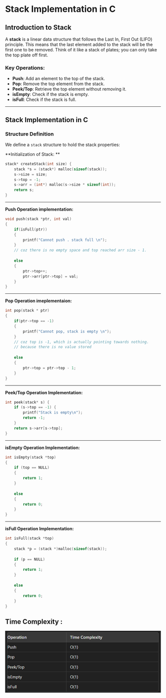 # Stack Implementation in C

## Introduction to Stack

A **stack** is a linear data structure that follows the Last In, First Out (LIFO) principle. This means that the last element added to the stack will be the first one to be removed. Think of it like a stack of plates; you can only take the top plate off first.

### Key Operations:

- **Push**: Add an element to the top of the stack.
- **Pop**: Remove the top element from the stack.
- **Peek/Top**: Retrieve the top element without removing it.
- **isEmpty**: Check if the stack is empty.
- **isFull**: Check if the stack is full.

---

## Stack Implementation in C

### Structure Definition

We define a `stack` structure to hold the stack properties:

**Initialization of Stack: **

```c
stack* createStack(int size) {
    stack *s = (stack*) malloc(sizeof(stack));
    s->size = size;
    s->top = -1;
    s->arr = (int*) malloc(s->size * sizeof(int));
    return s;
}
```

---

**Push Operation implementation:**

```c
void push(stack *ptr, int val)
{
    if(isFull(ptr))
    {
        printf("Cannot push . stack full \n");
    }
    // coz there is no empty space and top reached arr size - 1.

    else
    {
        ptr->top++;
        ptr->arr[ptr->top] = val;
    }
}
```

---

**Pop Operation imeplementaion:**

```c
int pop(stack * ptr)
{
    if(ptr->top == -1)
    {
        printf("Cannot pop, stack is empty \n");
    }
    // coz top is -1, which is actually pointing towards nothing.
    // because there is no value stored

    else
    {
        ptr->top = ptr->top - 1;
    }
}
```

---

**Peek/Top Operation Implementation:**

```c
int peek(stack* s) {
    if (s->top == -1) {
        printf("Stack is empty\n");
        return -1;
    }
    return s->arr[s->top];
}
```

---

**isEmpty Operation Implementation:**

```c
int isEmpty(stack *top)
{
    if (top == NULL)
    {
        return 1;
    }

    else
    {
        return 0;
    }
}
```

---

**isFull Operation Implementation:**

```c
int isFull(stack *top)
{
    stack *p = (stack *)malloc(sizeof(stack));

    if (p == NULL)
    {
        return 1;
    }

    else
    {
        return 0;
    }
}
```

## Time Complexity :
![Time_Complexity](Time_complexity.png)


